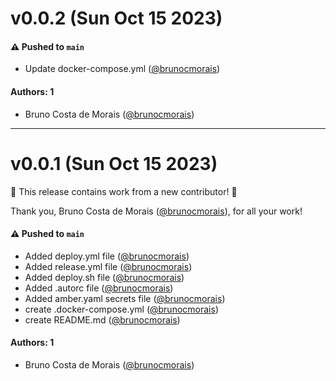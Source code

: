 # v0.0.2 (Sun Oct 15 2023)

#### ⚠️ Pushed to `main`

- Update docker-compose.yml ([@brunocmorais](https://github.com/brunocmorais))

#### Authors: 1

- Bruno Costa de Morais ([@brunocmorais](https://github.com/brunocmorais))

---

# v0.0.1 (Sun Oct 15 2023)

:tada: This release contains work from a new contributor! :tada:

Thank you, Bruno Costa de Morais ([@brunocmorais](https://github.com/brunocmorais)), for all your work!

#### ⚠️ Pushed to `main`

- Added deploy.yml file ([@brunocmorais](https://github.com/brunocmorais))
- Added release.yml file ([@brunocmorais](https://github.com/brunocmorais))
- Added deploy.sh file ([@brunocmorais](https://github.com/brunocmorais))
- Added .autorc file ([@brunocmorais](https://github.com/brunocmorais))
- Added amber.yaml secrets file ([@brunocmorais](https://github.com/brunocmorais))
- create .docker-compose.yml ([@brunocmorais](https://github.com/brunocmorais))
- create README.md ([@brunocmorais](https://github.com/brunocmorais))

#### Authors: 1

- Bruno Costa de Morais ([@brunocmorais](https://github.com/brunocmorais))
